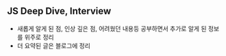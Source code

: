 ## JS Deep Dive, Interview

- 새롭게 알게 된 점, 인상 깊은 점, 어려웠던 내용등 공부하면서 추가로 알게 된 정보를 위주로 정리
- 더 요약된 글은 블로그에 정리
